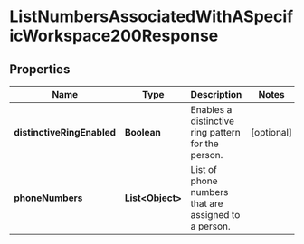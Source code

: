 

# ListNumbersAssociatedWithASpecificWorkspace200Response


## Properties

| Name | Type | Description | Notes |
|------------ | ------------- | ------------- | -------------|
|**distinctiveRingEnabled** | **Boolean** | Enables a distinctive ring pattern for the person. |  [optional] |
|**phoneNumbers** | **List&lt;Object&gt;** | List of phone numbers that are assigned to a person. |  |



